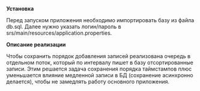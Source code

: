 **Установка**

Перед запуском приложения необходимо импортировать базу из файла db.sql.
Далее нужно указать логин/пароль в srs/main/resources/application.properties.



**Описание реализации**

Чтобы сохранить порядок добавления записей реализована очередь в отдельном поток, который по интервалу пишет в базу 
отсортированные записи. Этим решается задача сохранения порядка таймстампов плюс уменьшается влияние медленной
записи в БД (сохранение асинхронно делается), чтобы не замедлять работу основного приложения. 